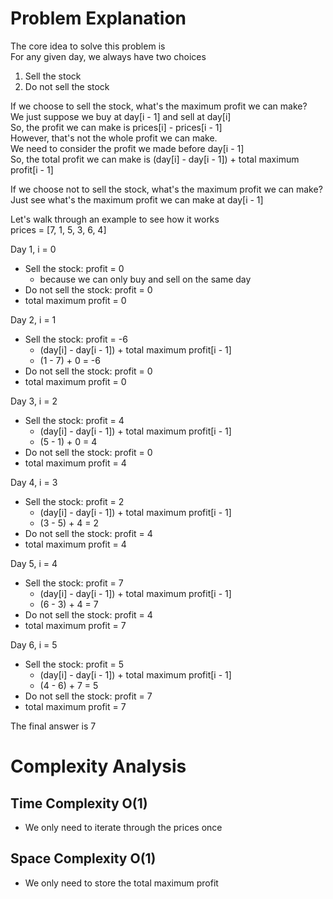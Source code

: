# Problem Explanation

The core idea to solve this problem is <br>
For any given day, we always have two choices<br>
1. Sell the stock
2. Do not sell the stock

If we choose to sell the stock, what's the maximum profit we can make? <br>
We just suppose we buy at day[i - 1] and sell at day[i] <br>
So, the profit we can make is prices[i] - prices[i - 1] <br>
However, that's not the whole profit we can make. <br>
We need to consider the profit we made before day[i - 1] <br>
So, the total profit we can make is (day[i] - day[i - 1]) + total maximum profit[i - 1]<br>

If we choose not to sell the stock, what's the maximum profit we can make? <br>
Just see what's the maximum profit we can make at day[i - 1] <br>

Let's walk through an example to see how it works <br>
prices = [7, 1, 5, 3, 6, 4] <br>

Day 1, i = 0 <br>
- Sell the stock: profit = 0
  - because we can only buy and sell on the same day
- Do not sell the stock: profit = 0
- total maximum profit = 0

Day 2, i = 1 <br>
- Sell the stock: profit = -6
  - (day[i] - day[i - 1]) + total maximum profit[i - 1]
  - (1 - 7) + 0 = -6
- Do not sell the stock: profit = 0
- total maximum profit = 0

Day 3, i = 2 <br>
- Sell the stock: profit = 4
  - (day[i] - day[i - 1]) + total maximum profit[i - 1]
  - (5 - 1) + 0 = 4
- Do not sell the stock: profit = 0
- total maximum profit = 4

Day 4, i = 3 <br>
- Sell the stock: profit = 2
  - (day[i] - day[i - 1]) + total maximum profit[i - 1]
  - (3 - 5) + 4 = 2
- Do not sell the stock: profit = 4
- total maximum profit = 4

Day 5, i = 4 <br>
- Sell the stock: profit = 7
  - (day[i] - day[i - 1]) + total maximum profit[i - 1]
  - (6 - 3) + 4 = 7
- Do not sell the stock: profit = 4
- total maximum profit = 7

Day 6, i = 5 <br>
- Sell the stock: profit = 5
  - (day[i] - day[i - 1]) + total maximum profit[i - 1]
  - (4 - 6) + 7 = 5
- Do not sell the stock: profit = 7
- total maximum profit = 7

The final answer is 7

# Complexity Analysis
## Time Complexity O(1)
- We only need to iterate through the prices once

## Space Complexity O(1)
- We only need to store the total maximum profit